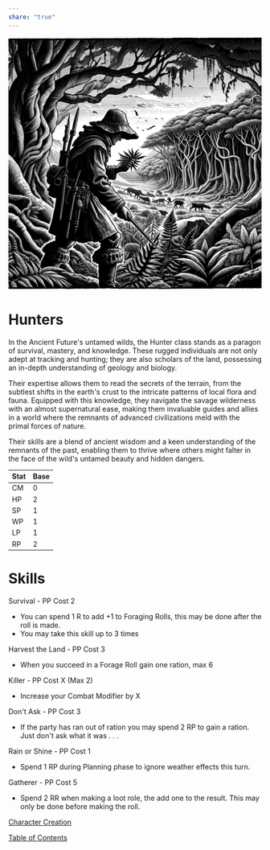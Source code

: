 ```yaml
---  
share: "true"  
---  
```

  
  
![Pasted image 20240126171952](./Pasted%20image%2020240126171952.png)  
  
# Hunters  
  
In the Ancient Future's untamed wilds, the Hunter class stands as a paragon of survival, mastery, and knowledge. These rugged individuals are not only adept at tracking and hunting; they are also scholars of the land, possessing an in-depth understanding of geology and biology.   
  
Their expertise allows them to read the secrets of the terrain, from the subtlest shifts in the earth's crust to the intricate patterns of local flora and fauna. Equipped with this knowledge, they navigate the savage wilderness with an almost supernatural ease, making them invaluable guides and allies in a world where the remnants of advanced civilizations meld with the primal forces of nature.   
  
Their skills are a blend of ancient wisdom and a keen understanding of the remnants of the past, enabling them to thrive where others might falter in the face of the wild's untamed beauty and hidden dangers.  
  
  
| Stat | Base |  
| ---- | ---- |  
| CM | 0 |  
| HP | 2 |  
| SP | 1 |  
| WP | 1 |  
| LP | 1 |  
| RP | 2 |  
  
# Skills  
  
Survival - PP Cost 2  
- You can spend 1 R to add +1 to Foraging Rolls, this may be done after the roll is made.  
- You may take this skill up to 3 times  
  
Harvest the Land - PP Cost 3  
- When you succeed in a Forage Roll gain one ration, max 6  
  
Killer - PP Cost X (Max 2)  
- Increase your Combat Modifier by X  
  
Don't Ask - PP Cost 3  
- If the party has ran out of ration you may spend 2 RP to gain a ration. Just don't ask what it was . . .  
  
Rain or Shine  - PP Cost 1  
- Spend 1 RP during Planning phase to ignore weather effects this turn.  
  
Gatherer - PP Cost 5  
- Spend 2 RR when making a loot role, the add one to the result. This may only be done before making the roll.  
  
[Character Creation](./Character%20Creation.html)  
  
[Table of Contents](./Table%20of%20Contents.html)  
